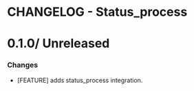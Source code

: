 # CHANGELOG - Status_process

0.1.0/ Unreleased
==================

### Changes

* [FEATURE] adds status_process integration.
